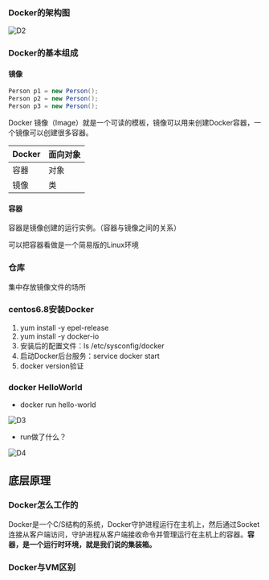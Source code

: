 ### Docker的架构图

![D2](C:\Users\shuhan_ge\Documents\GitHub\study-\img\Docker学习笔记\D2.png)



### Docker的基本组成

#### 镜像

```java
Person p1 = new Person();
Person p2 = new Person();
Person p3 = new Person();
```

Docker 镜像（Image）就是一个可读的模板，镜像可以用来创建Docker容器，一个镜像可以创建很多容器。



| Docker | 面向对象 |
| ------ | -------- |
| 容器   | 对象     |
| 镜像   | 类       |

#### 容器

容器是镜像创建的运行实例。（容器与镜像之间的关系）

可以把容器看做是一个简易版的Linux环境



### 仓库

集中存放镜像文件的场所



### centos6.8安装Docker

1. yum install -y epel-release
2. yum install -y docker-io
3. 安装后的配置文件：ls /etc/sysconfig/docker
4. 启动Docker后台服务：service docker start
5. docker version验证

### docker HelloWorld

* docker run hello-world



![D3](C:\Users\shuhan_ge\Documents\GitHub\study-\img\Docker学习笔记\D3.png)



* run做了什么？

![D4](C:\Users\shuhan_ge\Documents\GitHub\study-\img\Docker学习笔记\D4.png)

## 底层原理

### Docker怎么工作的

Docker是一个C/S结构的系统，Docker守护进程运行在主机上，然后通过Socket连接从客户端访问，守护进程从客户端接收命令并管理运行在主机上的容器。**容器，是一个运行时环境，就是我们说的集装箱。**

### Docker与VM区别



